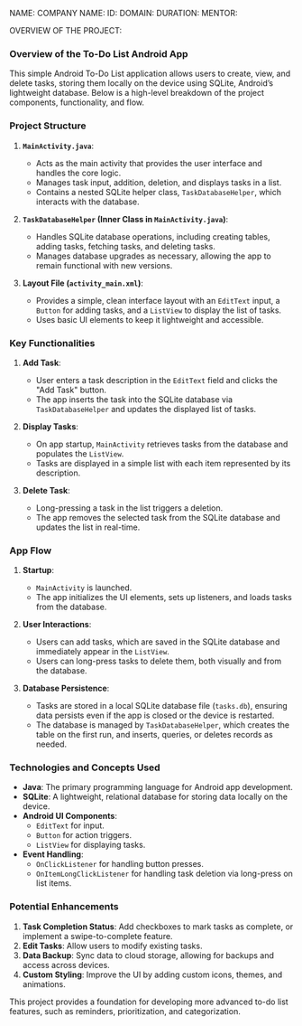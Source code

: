 NAME:
COMPANY NAME:
ID:
DOMAIN:
DURATION:
MENTOR:

OVERVIEW OF THE PROJECT:
### Overview of the To-Do List Android App

This simple Android To-Do List application allows users to create, view, and delete tasks, storing them locally on the device using SQLite, Android’s lightweight database. Below is a high-level breakdown of the project components, functionality, and flow.

### Project Structure

1. **`MainActivity.java`**:
   - Acts as the main activity that provides the user interface and handles the core logic.
   - Manages task input, addition, deletion, and displays tasks in a list.
   - Contains a nested SQLite helper class, `TaskDatabaseHelper`, which interacts with the database.

2. **`TaskDatabaseHelper` (Inner Class in `MainActivity.java`)**:
   - Handles SQLite database operations, including creating tables, adding tasks, fetching tasks, and deleting tasks.
   - Manages database upgrades as necessary, allowing the app to remain functional with new versions.

3. **Layout File (`activity_main.xml`)**:
   - Provides a simple, clean interface layout with an `EditText` input, a `Button` for adding tasks, and a `ListView` to display the list of tasks.
   - Uses basic UI elements to keep it lightweight and accessible.

### Key Functionalities

1. **Add Task**:
   - User enters a task description in the `EditText` field and clicks the "Add Task" button.
   - The app inserts the task into the SQLite database via `TaskDatabaseHelper` and updates the displayed list of tasks.

2. **Display Tasks**:
   - On app startup, `MainActivity` retrieves tasks from the database and populates the `ListView`.
   - Tasks are displayed in a simple list with each item represented by its description.

3. **Delete Task**:
   - Long-pressing a task in the list triggers a deletion.
   - The app removes the selected task from the SQLite database and updates the list in real-time.

### App Flow

1. **Startup**:
   - `MainActivity` is launched.
   - The app initializes the UI elements, sets up listeners, and loads tasks from the database.

2. **User Interactions**:
   - Users can add tasks, which are saved in the SQLite database and immediately appear in the `ListView`.
   - Users can long-press tasks to delete them, both visually and from the database.

3. **Database Persistence**:
   - Tasks are stored in a local SQLite database file (`tasks.db`), ensuring data persists even if the app is closed or the device is restarted.
   - The database is managed by `TaskDatabaseHelper`, which creates the table on the first run, and inserts, queries, or deletes records as needed.

### Technologies and Concepts Used

- **Java**: The primary programming language for Android app development.
- **SQLite**: A lightweight, relational database for storing data locally on the device.
- **Android UI Components**:
   - `EditText` for input.
   - `Button` for action triggers.
   - `ListView` for displaying tasks.
- **Event Handling**:
   - `OnClickListener` for handling button presses.
   - `OnItemLongClickListener` for handling task deletion via long-press on list items.

### Potential Enhancements

1. **Task Completion Status**: Add checkboxes to mark tasks as complete, or implement a swipe-to-complete feature.
2. **Edit Tasks**: Allow users to modify existing tasks.
3. **Data Backup**: Sync data to cloud storage, allowing for backups and access across devices.
4. **Custom Styling**: Improve the UI by adding custom icons, themes, and animations.

This project provides a foundation for developing more advanced to-do list features, such as reminders, prioritization, and categorization.
